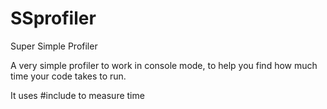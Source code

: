 # SSprofiler
Super Simple Profiler

A very simple profiler to work in console mode, to help you find how much time your code takes to run.

It uses #include <chrono> to measure time
